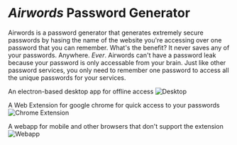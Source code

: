 # *Airwords* Password Generator

Airwords is a password generator that generates extremely secure passwords by hasing the name of the website you're accessing over one password that you can remember. What's the benefit? It never saves any of your passwords. Anywhere. *Ever*. Airwords can't have a password leak because your password is only accessable from your brain. Just like other password services, you only need to remember one password to access all the unique passwords for your services.

An electron-based desktop app for offline access
![Desktop](/desktop.png)

A Web Extension for google chrome for quick access to your passwords
![Chrome Extension](/extension.png)

A webapp for mobile and other browsers that don't support the extension
![Webapp](/webapp.png)
